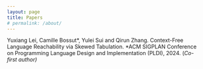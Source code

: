 ```yaml
---
layout: page
title: Papers
# permalink: /about/
---
```

<div class="flex-mine"> 

Yuxiang Lei, Camille Bossut*, Yulei Sui and Qirun Zhang. Context-Free Language Reachability via Skewed Tabulation. *ACM SIGPLAN Conference on Programming Language Design and Implementation (PLDI), 2024. (*Co-first author)*

</div>


        